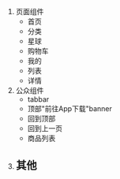 
1. 页面组件
    - 首页
    - 分类
    - 星球
    - 购物车
    - 我的
    - 列表
    - 详情
2. 公众组件
   - tabbar
   - 顶部"前往App下载"banner
   - 回到顶部
   - 回到上一页
   - 商品列表
3. 其他
   - 